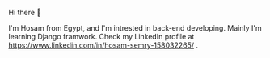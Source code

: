 Hi there 👋

I'm Hosam from Egypt, and I'm intrested in back-end developing. 
Mainly I'm learning Django framwork.
Check my LinkedIn profile at https://www.linkedin.com/in/hosam-semry-158032265/ .
